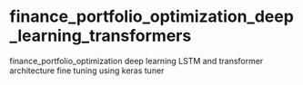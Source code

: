 # finance_portfolio_optimization_deep_learning_transformers
finance_portfolio_optimization deep learning LSTM and  transformer architecture
fine tuning using keras tuner
